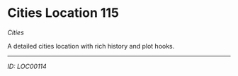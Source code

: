 # Cities Location 115

*Cities*

A detailed cities location with rich history and plot hooks.

---
*ID: LOC00114*